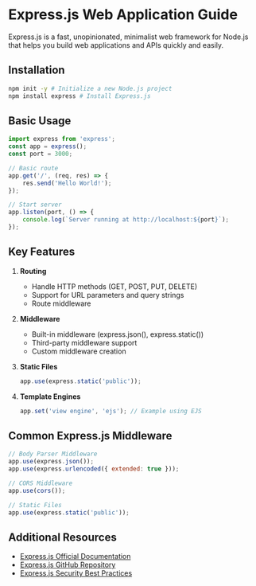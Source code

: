 # Express.js Web Application Guide

Express.js is a fast, unopinionated, minimalist web framework for Node.js that helps you build web applications and APIs quickly and easily.

## Installation

```bash
npm init -y # Initialize a new Node.js project
npm install express # Install Express.js
```

## Basic Usage

```javascript
import express from 'express';
const app = express();
const port = 3000;

// Basic route
app.get('/', (req, res) => {
	res.send('Hello World!');
});

// Start server
app.listen(port, () => {
	console.log(`Server running at http://localhost:${port}`);
});
```

## Key Features

1. **Routing**

   - Handle HTTP methods (GET, POST, PUT, DELETE)
   - Support for URL parameters and query strings
   - Route middleware

2. **Middleware**

   - Built-in middleware (express.json(), express.static())
   - Third-party middleware support
   - Custom middleware creation

3. **Static Files**

   ```javascript
   app.use(express.static('public'));
   ```

4. **Template Engines**
   ```javascript
   app.set('view engine', 'ejs'); // Example using EJS
   ```

## Common Express.js Middleware

```javascript
// Body Parser Middleware
app.use(express.json());
app.use(express.urlencoded({ extended: true }));

// CORS Middleware
app.use(cors());

// Static Files
app.use(express.static('public'));
```

## Additional Resources

- [Express.js Official Documentation](https://expressjs.com/)
- [Express.js GitHub Repository](https://github.com/expressjs/express)
- [Express.js Security Best Practices](https://expressjs.com/en/advanced/best-practice-security.html)
